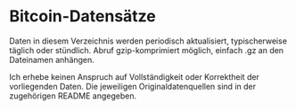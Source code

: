 # Bitcoin-Datensätze

Daten in diesem Verzeichnis werden periodisch aktualisiert, typischerweise täglich oder stündlich.
Abruf gzip-komprimiert möglich, einfach .gz an den Dateinamen anhängen.

Ich erhebe keinen Anspruch auf Vollständigkeit oder Korrektheit der vorliegenden Daten.
Die jeweiligen Originaldatenquellen sind in der zugehörigen README angegeben.
